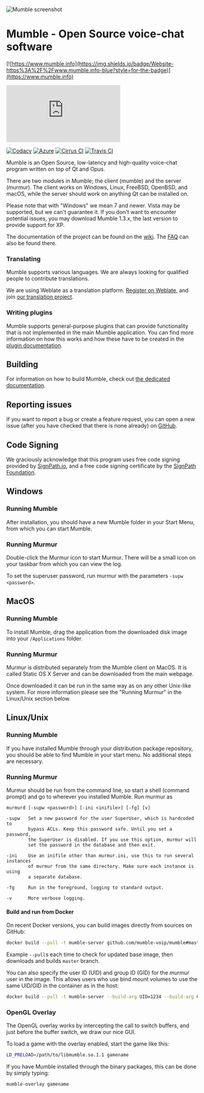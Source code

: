 ![Mumble screenshot](screenshots/Mumble.png)

# Mumble - Open Source voice-chat software

[![https://www.mumble.info](https://img.shields.io/badge/Website-https%3A%2F%2Fwww.mumble.info-blue?style=for-the-badge)](https://www.mumble.info)

[![#mumble:matrix.org](https://img.shields.io/matrix/mumble:matrix.org?label=%23mumble:matrix.org&style=for-the-badge)](https://matrix.to/#/#mumble:matrix.org)

[![Codacy](https://img.shields.io/codacy/grade/262a5e20c83a40599050e22e700d8a3e?label=Codacy&style=for-the-badge)](https://app.codacy.com/manual/mumble-voip/mumble)
[![Azure](https://img.shields.io/azure-devops/build/Mumble-VoIP/c819eb06-7b22-4ef3-bbcd-860094454eb3/1?label=Azure&style=for-the-badge)](https://dev.azure.com/Mumble-VoIP/Mumble)
[![Cirrus CI](https://img.shields.io/cirrus/github/mumble-voip/mumble?label=Cirrus%20CI&style=for-the-badge)](https://cirrus-ci.com/github/mumble-voip/mumble)
[![Travis CI](https://img.shields.io/travis/com/mumble-voip/mumble?label=Travis%20CI&style=for-the-badge)](https://travis-ci.com/mumble-voip/mumble)

Mumble is an Open Source, low-latency and high-quality voice-chat program
written on top of Qt and Opus.

There are two modules in Mumble; the client (mumble) and the server (murmur).
The client works on Windows, Linux, FreeBSD, OpenBSD, and macOS,
while the server should work on anything Qt can be installed on.

Please note that with "Windows" we mean 7 and newer.
Vista may be supported, but we can't guarantee it.
If you don't want to encounter potential issues, you may download Mumble 1.3.x,
the last version to provide support for XP.

The documentation of the project can be found on the [wiki](https://wiki.mumble.info/wiki/Main_Page). The
[FAQ](https://wiki.mumble.info/wiki/FAQ/English) can also be found there.

### Translating

Mumble supports various languages. We are always looking for qualified people to contribute translations.

We are using Weblate as a translation platform. [Register on Weblate](https://hosted.weblate.org/accounts/register/), and join [our translation project](https://hosted.weblate.org/projects/mumble/).

### Writing plugins

Mumble supports general-purpose plugins that can provide functionality that is not implemented in the main Mumble application. You can find more
information on how this works and how these have to be created in the [plugin documentation](docs/dev/plugins/README.md).

## Building

For information on how to build Mumble, check out [the dedicated documentation](docs/dev/build-instructions/README.md).


## Reporting issues

If you want to report a bug or create a feature request, you can open a new issue (after you have checked that there is none already) on
[GitHub](https://github.com/mumble-voip/mumble/issues/new/choose).


## Code Signing

We graciously acknowledge that this program uses free code signing provided by
[SignPath.io](https://signpath.io?utm_source=foundation&utm_medium=github&utm_campaign=mumble), and a free code signing certificate by the
[SignPath Foundation](https://signpath.org?utm_source=foundation&utm_medium=github&utm_campaign=mumble).

## Windows

### Running Mumble

After installation, you should have a new Mumble folder in your
Start Menu, from which you can start Mumble.

### Running Murmur

Double-click the Murmur icon to start Murmur. There will be a small icon on your
taskbar from which you can view the log.

To set the superuser password, run murmur with the parameters `-supw <password>`.


## MacOS

### Running Mumble

To install Mumble, drag the application from the downloaded
disk image into your `/Applications` folder.

### Running Murmur

Murmur is distributed separately from the Mumble client on MacOS.
It is called Static OS X Server and can be downloaded from the main webpage.

Once downloaded it can be run in the same way as on any other Unix-like system.
For more information please see the "Running Murmur" in the Linux/Unix section below.


## Linux/Unix

### Running Mumble

If you have installed Mumble through your distribution package
repository, you should be able to find Mumble in your start menu. No
additional steps are necessary.

### Running Murmur

Murmur should be run from the command line, so start a shell (command prompt)
and go to wherever you installed Mumble. Run murmur as

```
murmurd [-supw <password>] [-ini <inifile>] [-fg] [v]

-supw   Set a new password for the user SuperUser, which is hardcoded to
        bypass ACLs. Keep this password safe. Until you set a password,
        the SuperUser is disabled. If you use this option, murmur will
        set the password in the database and then exit.

-ini    Use an inifile other than murmur.ini, use this to run several instances
        of murmur from the same directory. Make sure each instance is using
        a separate database.

-fg     Run in the foreground, logging to standard output.

-v      More verbose logging.
```

#### Build and run from Docker

On recent Docker versions, you can build images directly from sources on GitHub:
```bash
docker build --pull -t mumble-server github.com/mumble-voip/mumble#master
```
Example `--pull`s each time to check for updated base image, then downloads and builds `master` branch.

You can also specify the user ID (UID) and group ID (GID) for the *murmur* user in the image. This allows users who use bind mount volumes to use the same UID/GID in the container as in the host:
```bash
docker build --pull -t mumble-server --build-arg UID=1234 --build-arg GID=1234 github.com/mumble-voip/mumble#master
```

### OpenGL Overlay

The OpenGL overlay works by intercepting the call to switch buffers, and just
before the buffer switch, we draw our nice GUI.

To load a game with the overlay enabled, start the game like this:
```bash
LD_PRELOAD=/path/to/libmumble.so.1.1 gamename
```

If you have Mumble installed through the binary packages, this can be done by
simply typing:
```bash
mumble-overlay gamename
```
